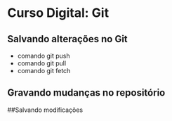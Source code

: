 # Curso Digital: Git

## Salvando alterações no Git
* comando git push
* comando git pull
* comando git fetch

## Gravando mudanças no repositório
##Salvando modificações